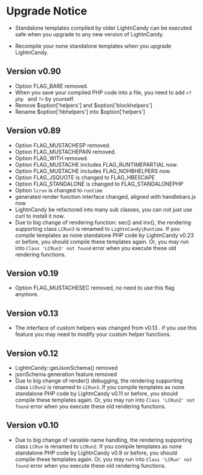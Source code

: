 Upgrade Notice
==============

* Standalone templates compiled by older LightnCandy can be executed safe when you upgrade to any new version of LightnCandy.

* Recompile your none standalone templates when you upgrade LightnCandy.

Version v0.90
-------------
* Option FLAG_BARE removed.
* When you save your compiled PHP code into a file, you need to add `<?php ` and `?>` by yourself.
* Remove $option['helpers'] and $option['blockhelpers']
* Rename $option['hbhelpers'] into $option['helpers']

Version v0.89
-------------
* Option FLAG_MUSTACHESP removed.
* Option FLAG_MUSTACHEPAIN removed.
* Option FLAG_WITH removed.
* Option FLAG_MUSTACHE includes FLAG_RUNTIMEPARTIAL now.
* Option FLAG_MUSTACHE includes FLAG_NOHBHELPERS now.
* Option FLAG_JSQUOTE is changed to FLAG_HBESCAPE
* Option FLAG_STANDALONE is changed to FLAG_STANDALONEPHP
* Option `lcrun` is changed to `runtime`
* generated render function interface changed, aligned with handlebars.js now
* LightnCandy be refactored into many sub classes, you can not just use curl to install it now.
* Due to big change of rendering function: sec() and inv(), the rendering supporting class `LCRun3` is renamed to `LightnCandy\Runtime`. If you compile templates as none standalone PHP code by LightnCandy v0.23 or before, you should compile these templates again. Or, you may run into `Class 'LCRun3' not found` error when you execute these old rendering functions.

Version v0.19
-------------
* Option FLAG_MUSTACHESEC removed, no need to use this flag anymore.

Version v0.13
-------------
* The interface of custom helpers was changed from v0.13 . if you use this feature you may need to modify your custom helper functions.

Version v0.12
-------------
* LightnCandy::getJsonSchema() removed
* jsonSchema generation feature removed
* Due to big change of render() debugging, the rendering supporting class `LCRun2` is renamed to `LCRun3`. If you compile templates as none standalone PHP code by LightnCandy v0.11 or before, you should compile these templates again. Or, you may run into `Class 'LCRun2' not found` error when you execute these old rendering functions.

Version v0.10
------------
* Due to big change of variable name handling, the rendering supporting class `LCRun` is renamed to `LCRun2`. If you compile templates as none standalone PHP code by LightnCandy v0.9 or before, you should compile these templates again. Or, you may run into `Class 'LCRun' not found` error when you execute these old rendering functions.
